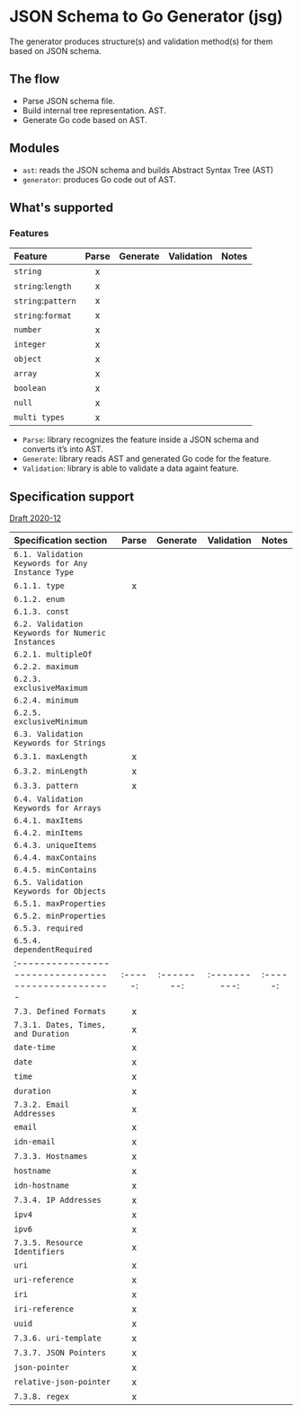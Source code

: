 # JSON Schema to Go Generator (jsg)
The generator produces structure(s) and validation method(s) for them based on
JSON schema.

## The flow

* Parse JSON schema file.
* Build internal tree representation. AST.
* Generate Go code based on AST.


## Modules

* `ast`: reads the JSON schema and builds Abstract Syntax Tree (AST)
* `generator`: produces Go code out of AST.


## What's supported

### Features

| Feature            | Parse | Generate | Validation | Notes |
|:-------------------|:-----:|:--------:|:----------:|:-----:|
| `string`           | x     |          |            |       |
| `string`:`length`  | x     |          |            |       |
| `string`:`pattern` | x     |          |            |       |
| `string`:`format`  | x     |          |            |       |
| `number`           | x     |          |            |       |
| `integer`          | x     |          |            |       |
| `object`           | x     |          |            |       |
| `array`            | x     |          |            |       |
| `boolean`          | x     |          |            |       |
| `null`             | x     |          |            |       |
| `multi types`      | x     |          |            |       |

* `Parse`: library recognizes the feature inside a JSON schema and converts it’s
  into AST.
* `Generate`: library reads AST and generated Go code for the feature.
* `Validation`: library is able to validate a data againt feature.

## Specification support

[Draft 2020-12](https://json-schema.org/draft/2020-12/json-schema-validation.html)

| Specification section                              | Parse   | Generate   | Validation   | Notes   |
|:---------------------------------------------------|:-------:|:----------:|:------------:|:-------:|
| `6.1. Validation Keywords for Any Instance Type`   |         |            |              |         |
| `6.1.1. type`                                      | x       |            |              |         |
| `6.1.2. enum`                                      |         |            |              |         |
| `6.1.3. const`                                     |         |            |              |         |
| `6.2. Validation Keywords for Numeric Instances`   |         |            |              |         |
| `6.2.1. multipleOf`                                |         |            |              |         |
| `6.2.2. maximum`                                   |         |            |              |         |
| `6.2.3. exclusiveMaximum`                          |         |            |              |         |
| `6.2.4. minimum`                                   |         |            |              |         |
| `6.2.5. exclusiveMinimum`                          |         |            |              |         |
| `6.3. Validation Keywords for Strings`             |         |            |              |         |
| `6.3.1. maxLength`                                 | x       |            |              |         |
| `6.3.2. minLength`                                 | x       |            |              |         |
| `6.3.3. pattern`                                   | x       |            |              |         |
| `6.4. Validation Keywords for Arrays`              |         |            |              |         |
| `6.4.1. maxItems`                                  |         |            |              |         |
| `6.4.2. minItems`                                  |         |            |              |         |
| `6.4.3. uniqueItems`                               |         |            |              |         |
| `6.4.4. maxContains`                               |         |            |              |         |
| `6.4.5. minContains`                               |         |            |              |         |
| `6.5. Validation Keywords for Objects`             |         |            |              |         |
| `6.5.1. maxProperties`                             |         |            |              |         |
| `6.5.2. minProperties`                             |         |            |              |         |
| `6.5.3. required`                                  |         |            |              |         |
| `6.5.4. dependentRequired`                         |         |            |              |         |
| :------------------------------------------------- | :-----: | :--------: | :----------: | :-----: |
| `7.3. Defined Formats`                             | x       |            |              |         |
| `7.3.1. Dates, Times, and Duration`                | x       |            |              |         |
| `date-time`                                        | x       |            |              |         |
| `date`                                             | x       |            |              |         |
| `time`                                             | x       |            |              |         |
| `duration`                                         | x       |            |              |         |
| `7.3.2. Email Addresses`                           | x       |            |              |         |
| `email`                                            | x       |            |              |         |
| `idn-email`                                        | x       |            |              |         |
| `7.3.3. Hostnames`                                 | x       |            |              |         |
| `hostname`                                         | x       |            |              |         |
| `idn-hostname`                                     | x       |            |              |         |
| `7.3.4. IP Addresses`                              | x       |            |              |         |
| `ipv4`                                             | x       |            |              |         |
| `ipv6`                                             | x       |            |              |         |
| `7.3.5. Resource Identifiers`                      | x       |            |              |         |
| `uri`                                              | x       |            |              |         |
| `uri-reference`                                    | x       |            |              |         |
| `iri`                                              | x       |            |              |         |
| `iri-reference`                                    | x       |            |              |         |
| `uuid`                                             | x       |            |              |         |
| `7.3.6. uri-template`                              | x       |            |              |         |
| `7.3.7. JSON Pointers`                             | x       |            |              |         |
| `json-pointer`                                     | x       |            |              |         |
| `relative-json-pointer`                            | x       |            |              |         |
| `7.3.8. regex`                                     | x       |            |              |         |

